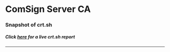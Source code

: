 # ComSign Server CA
### Snapshot of crt.sh
##### Click [here](https://crt.sh/?q=5837EC4F042726497A4C88D9BA4443B40CBF045D4F1F30391B731BD55FCA9DAE) for a live crt.sh report

---
